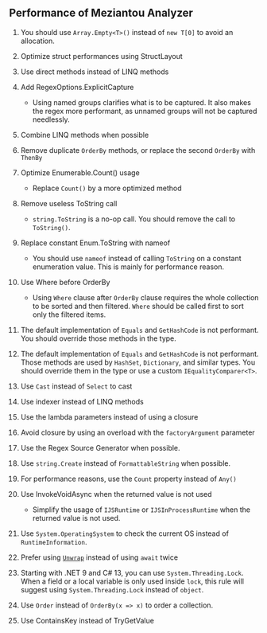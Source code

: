 ## Performance of Meziantou Analyzer

1. You should use `Array.Empty<T>()` instead of `new T[0]` to avoid an allocation.
2. Optimize struct performances using StructLayout
3. Use direct methods instead of LINQ methods
4. Add RegexOptions.ExplicitCapture

   - Using named groups clarifies what is to be captured. It also makes the regex more performant, as unnamed groups will not be captured needlessly.

5. Combine LINQ methods when possible
6. Remove duplicate `OrderBy` methods, or replace the second `OrderBy` with `ThenBy`
7. Optimize Enumerable.Count() usage

   - Replace `Count()` by a more optimized method

8. Remove useless ToString call

   - `string.ToString` is a no-op call. You should remove the call to `ToString()`.

9. Replace constant Enum.ToString with nameof

   - You should use `nameof` instead of calling `ToString` on a constant enumeration value. This is mainly for performance reason.

10. Use Where before OrderBy

    - Using `Where` clause after `OrderBy` clause requires the whole collection to be sorted and then filtered. `Where` should be called first to sort only the filtered items.

11. The default implementation of `Equals` and `GetHashCode` is not performant. You should override those methods in the type.
12. The default implementation of `Equals` and `GetHashCode` is not performant. Those methods are used by `HashSet`, `Dictionary`, and similar types. You should override them in the type or use a custom `IEqualityComparer<T>`.
13. Use `Cast` instead of `Select` to cast
14. Use indexer instead of LINQ methods
15. Use the lambda parameters instead of using a closure
16. Avoid closure by using an overload with the `factoryArgument` parameter
17. Use the Regex Source Generator when possible.
18. Use `string.Create` instead of `FormattableString` when possible.
19. For performance reasons, use the `Count` property instead of `Any()`
20. Use InvokeVoidAsync when the returned value is not used

    - Simplify the usage of `IJSRuntime` or `IJSInProcessRuntime` when the returned value is not used.

21. Use `System.OperatingSystem` to check the current OS instead of `RuntimeInformation`.
22. Prefer using [`Unwrap`](https://learn.microsoft.com/en-us/dotnet/api/system.threading.tasks.taskextensions.unwrap?view=net-8.0&WT.mc_id=DT-MVP-5003978) instead of using `await` twice
23. Starting with .NET 9 and C# 13, you can use `System.Threading.Lock`. When a field or a local variable is only used inside `lock`, this rule will suggest using `System.Threading.Lock` instead of `object`.
24. Use `Order` instead of `OrderBy(x => x)` to order a collection.
25. Use ContainsKey instead of TryGetValue
